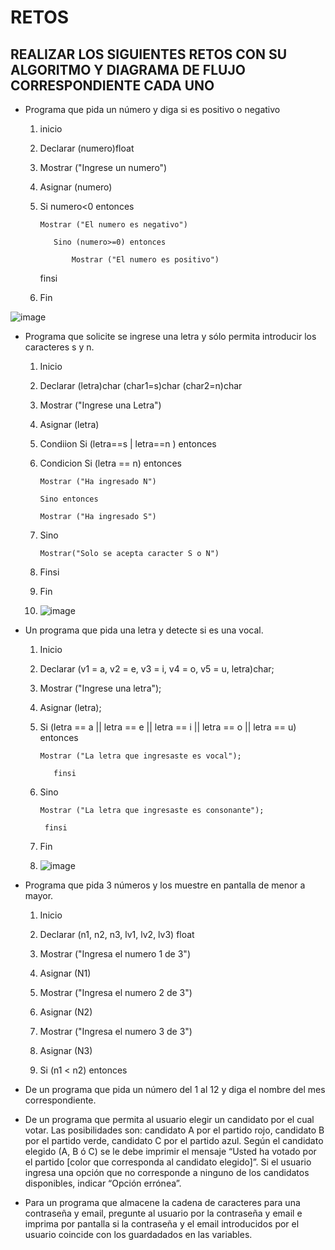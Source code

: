 # RETOS
## REALIZAR LOS SIGUIENTES RETOS CON SU ALGORITMO Y DIAGRAMA DE FLUJO CORRESPONDIENTE CADA UNO 

* Programa que pida un número y diga si es positivo o negativo

  1. inicio

  2. Declarar (numero)float
                       
  3. Mostrar ("Ingrese un numero")

  4. Asignar (numero)

  5. Si numero<0 entonces 

         Mostrar ("El numero es negativo")

            Sino (numero>=0) entonces
  
                Mostrar ("El numero es positivo")

     finsi

  6. Fin

![image](https://user-images.githubusercontent.com/104279688/167275490-7d89a58b-799f-4811-949b-5daa3e61b38f.png)


* Programa que solicite se ingrese una letra y sólo permita introducir los caracteres s y n.

  1. Inicio 

  2. Declarar (letra)char
               (char1=s)char
               (char2=n)char
        
  3. Mostrar ("Ingrese una Letra")

  4. Asignar (letra)

  5. Condiion Si (letra==s | letra==n ) entonces 

  6. Condicion Si (letra == n) entonces

         Mostrar ("Ha ingresado N")

         Sino entonces

         Mostrar ("Ha ingresado S")
         
  8. Sino

         Mostrar("Solo se acepta caracter S o N")

  9. Finsi

  10. Fin
  11. ![image](https://user-images.githubusercontent.com/104279688/167955846-1c8635a1-3161-489b-8fd7-89d53e892a95.png)

  
* Un programa que pida una letra y detecte si es una vocal. 

  1. Inicio
  
  2. Declarar (v1 = a, v2 = e, v3 = i, v4 = o, v5 = u, letra)char; 

  3. Mostrar ("Ingrese una letra");

  4. Asignar (letra);

  5. Si (letra == a || letra == e || letra == i || letra == o || letra == u) entonces 

         Mostrar ("La letra que ingresaste es vocal");
            
            finsi
  7. Sino 

         Mostrar ("La letra que ingresaste es consonante");
         
          finsi
          
  8. Fin
  9. ![image](https://user-images.githubusercontent.com/104279688/167959130-db0aa603-1999-4247-98d6-65e63e836fe5.png)



* Programa que pida 3 números y los muestre en pantalla de menor a mayor.  

  1. Inicio

  2. Declarar (n1, n2, n3, lv1, lv2, lv3) float

  3. Mostrar ("Ingresa el numero 1 de 3")

  4. Asignar (N1)

  5. Mostrar ("Ingresa el numero 2 de 3")

  6. Asignar (N2)

  7. Mostrar ("Ingresa el numero 3 de 3")

  8. Asignar (N3)

  9. Si (n1 < n2) entonces
     
         
         
* De un programa que pida un número del 1 al 12 y diga el nombre del mes correspondiente.
* De un programa que permita al usuario elegir un candidato por el cual votar. Las posibilidades son: candidato A por el partido rojo, candidato B por el partido verde, candidato C por el partido azul. Según el candidato elegido (A, B ó C) se le debe imprimir el mensaje “Usted ha votado por el partido [color que corresponda al candidato elegido]”. Si el usuario ingresa una opción que no corresponde a ninguno de los candidatos disponibles, indicar “Opción errónea”.
* Para un programa que almacene la cadena de caracteres para una contraseña y email, pregunte al usuario por la contraseña y email e imprima por pantalla si la contraseña y el email introducidos por el usuario coincide con los guardadados en las variables.
